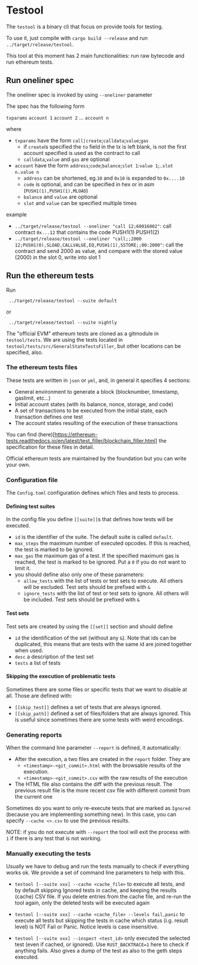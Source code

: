 # Testool

The `testool` is a binary cli that focus on provide tools for testing.

To use it, just compile with `cargo build --release` and run `../target/release/testool`.

This tool at this moment has 2 main functionalities: run raw bytecode and run ethereum tests.

## Run oneliner spec

The oneliner spec is invoked by using `--oneliner` parameter

The spec has the following form

`txparams` `account 1` `account 2` ... `account n`

where 

- `txparams` have the form `call|create`;`calldata`;`value`;`gas`
  - if `create`is specified the `to` field in the tx is left blank, is not the first account specified is used as the contract to call
  - `calldata`,`value` and `gas` are optional
- `account` have the form `address`;`code`;`balance`;`slot 1`:`value 1`;..`slot n`..`value n`
  - `address` can be shortened, eg.`10` and `0x10` is expanded to `0x....10`
  - `code` is optional, and can be specified in hex or in asm (`PUSH1(1),PUSH1(1),MLOAD`)
  - `balance` and `value` are optional
  - `slot` and `value` can be specified multiple times 

example

- `../target/release/testool --oneliner "call 12;60016002"`: call contract `0x...12` that contains the code PUSH1(1) PUSH1(2)
- `../target/release/testool --oneliner "call;;2000 12;PUSH1(0),SLOAD,CALLVALUE,EQ,PUSH1(1),SSTORE;;00:2000"`: call the contract and send 2000 as value, and compare with the stored value (2000) in the slot 0, write into slot 1 

## Run the ethereum tests

Run

```
 ../target/release/testool --suite default
```
or

```
 ../target/release/testool --suite nightly
```

The "official EVM" ethereum tests are cloned as a gitmodule in `testool/tests`.
We are using the tests located in `testool/tests/src/GeneralStateTestsFiller`, but other locations can be specified, also.


### The ethereum tests files

These tests are written in `json` or `yml`, and, in general it specifies 4 sections:

- General environment to generate a block (blocknumber, timestamp, gaslimit, etc...)
- Initial account states (with its balance, nonce, storage, and code)
- A set of transactions to be executed from the initial state, each transaction defines one test
- The account states resulting of the execution of these transactions

You can find (here)[https://ethereum-tests.readthedocs.io/en/latest/test_filler/blockchain_filler.html] the specification for these files in detail.

Official ethereum tests are maintained by the foundation but you can write your own.

### Configuration file

The `Config.toml` configuration defines which files and tests to process.

#### Defining test suites

In the config file you define `[[suite]]`s that defines how tests will be executed.

- `id` is the identifier of the suite. The default suite is called `default`.
- `max_steps` the maximum number of executed opcodes. If this is reached, the test is marked to be ignored.
- `max_gas` the maximum gas of a test. If the specified maximum gas is reached, the test is marked to be ignored. Put a `0` if you do not want to limit it.
- you should define also only one of these parameters:
   - `allow_tests` with the list of tests or test sets to execute. All others will be excluded. Test sets should be prefixed with `&`
   - `ignore_tests` with the list of test or test sets to ignore. All others will be included. Test sets should be prefixed with `&`

#### Test sets

Test sets are created by using the `[[set]]` section and should define
- `id` the identification of the set (without any `&`). Note that ids can be duplicated, this means that are tests with the same id are joined together when used. 
- `desc` a description of the test set
- `tests` a list of tests

#### Skipping the execution of problematic tests

Sometimes there are some files or specific tests that we want to disable at all. Those are defined with:

- `[[skip_test]]` defines a set of tests that are always ignored.
- `[[skip_path]]` defined a set of files/folders that are always ignored. This is useful since sometimes there are some tests with weird encodings.

### Generating reports

When the command line parameter `--report` is defined, it automatically: 

- After the execution, a two files are created in the `report` folder. They are
   - `<timestamp>-<git_commit>.html` with the browsable results of the execution.
   - `<timestamp>-<git_commit>.csv` with the raw results of the execution
- The HTML file also contains the diff with the previous result. The previous result file is the more recent csv file with different commit from the current one

Sometimes do you want to only re-execute tests that are marked as `Ignored` (because you are implementing something new). In this case, you can specify `--cache <>.csv` to use the previous results.

NOTE: if you do not execute with `--report` the tool will exit the process with `1` if there is any test that is not working.


### Manually executing the tests

Usually we have to debug and run the tests manually to check if everything works ok. We provide a set of command line parameters to help with this.

- `testool [--suite xxx] --cache <cache_file>` to execute all tests, and by default skipping Ignored tests in cache, and keeping the results (cache) CSV file. If you delete entries from the cache file, and re-run the tool again, only the deleted tests will be executed again

- `testool [--suite xxx] --cache <cache_file> --levels fail,panic` to execute all tests but skipping the tests in cache which status (i.g. result level) is NOT Fail or Panic. Notice levels is case insensitive.

- `testool [--suite xxx] --inspect <test_id>` only executed the selected test (even if cached, or ignored). Use `RUST_BACKTRACE=1` here to check if anything fails. Also gives a dump of the test as also to the geth steps executed.
